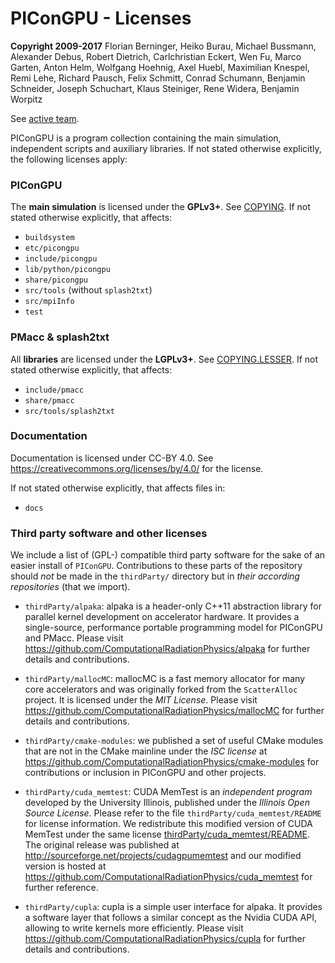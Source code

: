 PIConGPU - Licenses
================================================================================

**Copyright 2009-2017** Florian Berninger, Heiko Burau, Michael Bussmann,
                        Alexander Debus, Robert Dietrich, Carlchristian Eckert,
                        Wen Fu, Marco Garten, Anton Helm, Wolfgang Hoehnig,
                        Axel Huebl, Maximilian Knespel, Remi Lehe,
                        Richard Pausch, Felix Schmitt, Conrad Schumann,
                        Benjamin Schneider, Joseph Schuchart, Klaus Steiniger,
                        Rene Widera, Benjamin Worpitz

See [active team](README.md#active-team).

PIConGPU is a program collection containing the main simulation, independent
scripts and auxiliary libraries. If not stated otherwise explicitly, the
following licenses apply:


### PIConGPU

The **main simulation** is licensed under the **GPLv3+**. See
[COPYING](COPYING). If not stated otherwise explicitly, that affects:
 - `buildsystem`
 - `etc/picongpu`
 - `include/picongpu`
 - `lib/python/picongpu`
 - `share/picongpu`
 - `src/tools` (without `splash2txt`)
 - `src/mpiInfo`
 - `test`


### PMacc & splash2txt
 
All **libraries** are licensed under the **LGPLv3+**. See
[COPYING.LESSER](COPYING.LESSER).
If not stated otherwise explicitly, that affects:
 - `include/pmacc`
 - `share/pmacc`
 - `src/tools/splash2txt`


### Documentation

Documentation is licensed under CC-BY 4.0.
See https://creativecommons.org/licenses/by/4.0/ for the license.

If not stated otherwise explicitly, that affects files in:

- `docs`


### Third party software and other licenses

We include a list of (GPL-) compatible third party software for the sake
of an easier install of `PIConGPU`. Contributions to these parts of the
repository should *not* be made in the `thirdParty/` directory but in
*their according repositories* (that we import).

 - `thirdParty/alpaka`:
   alpaka is a header-only C++11 abstraction library for parallel
   kernel development on accelerator hardware. It provides a single-source,
   performance portable programming model for PIConGPU and PMacc.
   Please visit
     https://github.com/ComputationalRadiationPhysics/alpaka
   for further details and contributions.

 - `thirdParty/mallocMC`:
   mallocMC is a fast memory allocator for many core accelerators and was
   originally forked from the `ScatterAlloc` project.
   It is licensed under the *MIT License*.
   Please visit
     https://github.com/ComputationalRadiationPhysics/mallocMC
   for further details and contributions.

 - `thirdParty/cmake-modules`:
   we published a set of useful CMake modules that are not in the
   CMake mainline under the *ISC license* at
     https://github.com/ComputationalRadiationPhysics/cmake-modules
   for contributions or inclusion in PIConGPU and other projects.

 - `thirdParty/cuda_memtest`:
   CUDA MemTest is an *independent program* developed by the University
   Illinois, published under the *Illinois Open Source License*.
   Please refer to the file `thirdParty/cuda_memtest/README` for license information.
   We redistribute this modified version of CUDA MemTest under the same license
   [thirdParty/cuda_memtest/README](thirdParty/cuda_memtest/README).
   The original release was published at
     http://sourceforge.net/projects/cudagpumemtest
   and our modified version is hosted at
     https://github.com/ComputationalRadiationPhysics/cuda_memtest
   for further reference.

- `thirdParty/cupla`:
   cupla is a simple user interface for alpaka. It provides a software layer
   that follows a similar concept as the Nvidia CUDA API, allowing to write
   kernels more efficiently.
   Please visit
     https://github.com/ComputationalRadiationPhysics/cupla
   for further details and contributions.
